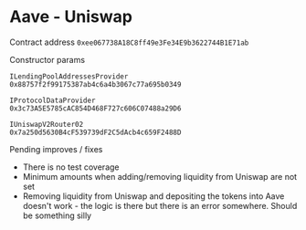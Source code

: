 # Aave - Uniswap

Contract address
`0xee067738A18C8ff49e3Fe34E9b3622744B1E71ab`

Constructor params
```
ILendingPoolAddressesProvider
0x88757f2f99175387ab4c6a4b3067c77a695b0349

IProtocolDataProvider
0x3c73A5E5785cAC854D468F727c606C07488a29D6

IUniswapV2Router02
0x7a250d5630B4cF539739dF2C5dAcb4c659F2488D
```

Pending improves / fixes
* There is no test coverage
* Minimum amounts when adding/removing liquidity from Uniswap are not set
* Removing liquidity from Uniswap and depositing the tokens into Aave doesn't work - the logic is there but there is an error somewhere. Should be something silly